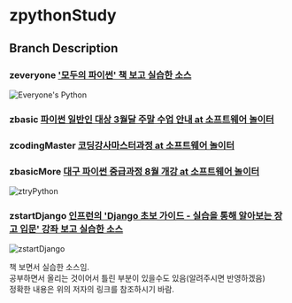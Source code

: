 zpythonStudy  
===================================================================

## Branch Description  

### zeveryone ['모두의 파이썬' 책 보고 실습한 소스](http://www.yes24.com/24/goods/26876433?scode=032&OzSrank=1 "이승찬 저, 모두의 파이썬" )  

 ![Everyone's Python](http://image.yes24.com/momo/TopCate0001/kepub/M_487099.jpg)  

### zbasic [파이썬 일반인 대상 3월달 주말 수업 안내 at 소프트웨어 놀이터](http://cafe.naver.com/gubass/4408)    

### zcodingMaster [코딩강사마스터과정 at 소프트웨어 놀이터](http://cafe.naver.com/gubass/8209)    

### zbasicMore [대구 파이썬 중급과정 8월 개강 at 소프트웨어 놀이터](http://cafe.naver.com/gubass/8881)    
   

 ![ztryPython](http://image.yes24.com/momo/TopCate1067/MidCate010/106698853.jpg)  

### zstartDjango [인프런의 'Django 초보 가이드 - 실습을 통해 알아보는 장고 입문' 강좌 보고 실습한 소스](https://www.inflearn.com/course/django-%EC%B4%88%EB%B3%B4-%EA%B0%80%EC%9D%B4%EB%93%9C-%EC%8B%A4%EC%8A%B5%EC%9D%84-%ED%86%B5%ED%95%B4-%EC%95%8C%EC%95%84%EB%B3%B4%EB%8A%94-%EC%9E%A5%EA%B3%A0-%EC%9E%85%EB%AC%B8/ "onecue 강사, Django 초보 가이드 - 실습을 통해 알아보는 장고 입문" )  

 ![zstartDjango](https://www.inflearn.com/wp-content/uploads/django001.jpg)  

 
책 보면서 실습한 소스임.  
공부하면서 올리는 것이어서 틀린 부분이 있을수도 있음(알려주시면 반영하겠음)  
정확한 내용은 위의 저자의 링크를 참조하시기 바람.  


